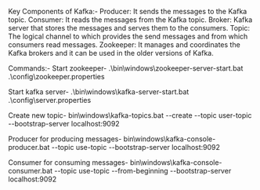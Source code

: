 Key Components of Kafka:-
Producer: It sends the messages to the Kafka topic.
Consumer: It reads the messages from the Kafka topic.
Broker: Kafka server that stores the messages and serves them to the consumers.
Topic: The logical channel to which provides the send messages and from which consumers read messages.
Zookeeper: It manages and coordinates the Kafka brokers and it can be used in the older versions of Kafka.

Commands:-
Start zookeeper-
			.\bin\windows\zookeeper-server-start.bat .\config\zookeeper.properties

Start kafka server-
			.\bin\windows\kafka-server-start.bat .\config\server.properties

Create new topic-
			bin\windows\kafka-topics.bat --create --topic user-topic --bootstrap-server localhost:9092

Producer for producing messages-
			bin\windows\kafka-console-producer.bat --topic use-topic --bootstrap-server localhost:9092
				
Consumer for consuming messages-
			bin\windows\kafka-console-consumer.bat --topic use-topic --from-beginning --bootstrap-server localhost:9092

